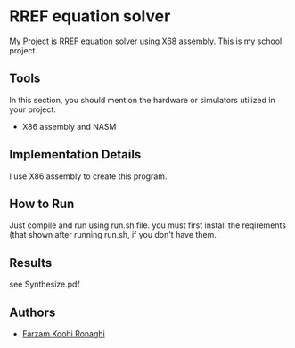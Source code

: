 
# RREF equation solver

My Project is RREF equation solver using X68 assembly. This is my school project.


## Tools
In this section, you should mention the hardware or simulators utilized in your project.
- X86 assembly and NASM


## Implementation Details

I use X86 assembly to create this program.

## How to Run

Just compile and run using run.sh file. you must first install the reqirements (that shown after running run.sh, if you don't have them.


## Results
see Synthesize.pdf




## Authors
- [Farzam Koohi Ronaghi](https://github.com/FKR1383)

